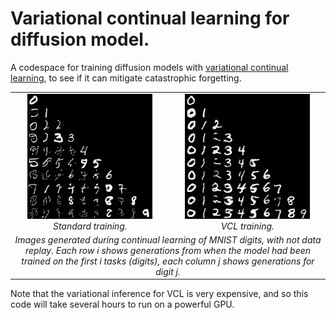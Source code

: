 # Variational continual learning for diffusion model.

A codespace for training diffusion models with [variational continual learning](https://arxiv.org/abs/1710.10628), to see if it can mitigate catastrophic forgetting.

<div align="center">
  <table>
    <tr>
      <td align="center">
        <img src="standard.png" width="200" />
        <br>
        <em>Standard training.</em>
      </td>
      <td align="center">
        <img src="vcl.png" width="200" />
        <br>
        <em>VCL training.</em>
      </td>
    </tr>
    <tr>
      <td colspan="2" align="center">
        <em>Images generated during continual learning of MNIST digits, with not data replay. Each row i shows generations from when the model had been trained on
            the first i tasks (digits), each column j shows generations for digit j.</em>
      </td>
    </tr>
  </table>
</div>

Note that the variational inference for VCL is very expensive, and so this code will take several hours to run on a powerful GPU.
